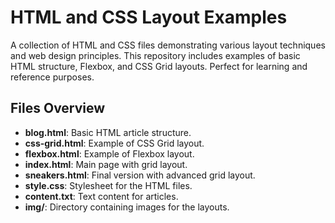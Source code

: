 # HTML and CSS Layout Examples

A collection of HTML and CSS files demonstrating various layout techniques and web design principles. This repository includes examples of basic HTML structure, Flexbox, and CSS Grid layouts. Perfect for learning and reference purposes.

## Files Overview

- **blog.html**: Basic HTML article structure.
- **css-grid.html**: Example of CSS Grid layout.
- **flexbox.html**: Example of Flexbox layout.
- **index.html**: Main page with grid layout.
- **sneakers.html**: Final version with advanced grid layout.
- **style.css**: Stylesheet for the HTML files.
- **content.txt**: Text content for articles.
- **img/**: Directory containing images for the layouts.
